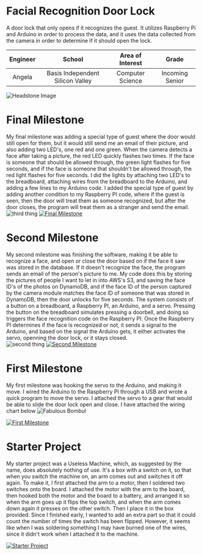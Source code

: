 # Facial Recognition Door Lock
A door lock that only opens if it recognizes the guest. It utilizes Raspberry Pi and Arduino in order to process the data, and it uses the data collected from the camera in order to determine if it should open the lock.

| **Engineer** | **School** | **Area of Interest** | **Grade** |
|:--:|:--:|:--:|:--:|
| Angela | Basis Independent Silicon Valley | Computer Science | Incoming Senior

![Headstone Image](https://i.imgur.com/yruTXYJ.png)
  
# Final Milestone
My final milestone was adding a special type of guest where the door would still open for them, but it would still send me an email of their picture, and also adding two LED's, one red and one green. When the camera detects a face after taking a picture, the red LED quickly flashes two times. If the face is someone that should be allowed through, the green light flashes for five seconds, and if the face is someone that shouldn't be allowed through, the red light flashes for five seconds. I did the lights by attaching two LED's to the breadboard, attaching wires from the breadboard to the Arduino, and adding a few lines to my Arduino code. I added the special type of guest by adding another condition to my Raspberry PI code, where if the guest is seen, then the door will treat them as someone recognized, but after the door closes, the program will treat them as a stranger and send the email.
![third thing](https://i.imgur.com/7aD7ZFu.jpg)
[![Final Milestone](https://img.youtube.com/vi/r7j9fDxcPCQ/maxresdefault.jpg )](https://www.youtube.com/watch?v=r7j9fDxcPCQ "Final Milestone")

# Second Milestone
My second milestone was finishing the software, making it be able to recognize a face, and open or close the door based on if the face it saw was stored in the database. If it doesn't recognize the face, the program sends an email of the person's picture to me. My code does this by storing the pictures of people I want to let in into AWS's S3, and saving the face ID's of the photos on DynamoDB, and if the face ID of the person captured by the camera module matches the face ID of someone that was stored in DynamoDB, then the door unlocks for five seconds. The system consists of a button on a breadboard, a Raspberry PI, an Arduino, and a servo. Pressing the button on the breadboard simulates pressing a doorbell, and doing so triggers the face recognition code on the Raspberry PI. Once the Raspberry PI determines if the face is recognized or not, it sends a signal to the Arduino, and based on the signal the Arduino gets, it either activates the servo, openning the door lock, or it stays closed.  
![second thing](https://i.imgur.com/05vbgva.jpg)
[![Second Milestone](https://img.youtube.com/vi/jp6as7RJs-g/maxresdefault.jpg)](https://www.youtube.com/watch?v=jp6as7RJs-g "Second Milestone")
# First Milestone
  

My first milestone was hooking the servo to the Arduino, and making it move. I wired the Arduino to the Raspberry PI through a USB and wrote a quick program to move the servo. I attached the servo to a gear that would be able to slide the door lock open and close. I have attached the wiring chart below
![Fabulous Bombul](https://user-images.githubusercontent.com/107577606/175604084-d2da880f-609b-4c51-8834-3e7a746f9182.png)

[![First Milestone](https://img.youtube.com/vi/HKv7XRAH6as/maxresdefault.jpg)](https://www.youtube.com/watch?v=HKv7XRAH6as "First Milestone")
# Starter Project
  

My starter project was a Useless Machine, which, as suggested by the name, does absolutely nothing of use. It's a box with a switch on it, so that when you switch the machine on, an arm comes out and switches it off again. To make it, I first attached the arm to a motor, then I soldered two switches onto the board. I attached the motor with the arm to the board, then hooked both the motor and the board to a battery, and arranged it so when the arm goes up it flips the top switch, and when the arm comes down again it presses on the other switch. Then I place it in the box provided. Since I finished early, I wanted to add an extra part so that it could count the number of times the switch has been flipped. However, it seems like when I was soldering something I may have burned one of the wires, since it didn't work when I attached it to the machine.

[![Starter Project](https://img.youtube.com/vi/3kA291cp7fM/maxresdefault.jpg)](https://www.youtube.com/watch?v=3kA291cp7fM "Starter Project")
